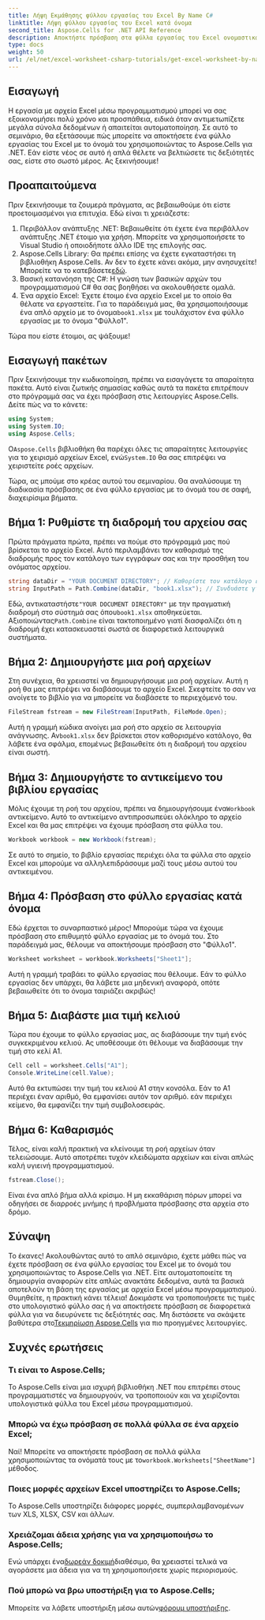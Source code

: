 ```yaml
---
title: Λήψη Εκμάθησης φύλλου εργασίας του Excel By Name C#
linktitle: Λήψη φύλλου εργασίας του Excel κατά όνομα
second_title: Aspose.Cells for .NET API Reference
description: Αποκτήστε πρόσβαση στα φύλλα εργασίας του Excel ονομαστικά σε C# με καθοδήγηση βήμα προς βήμα, χρησιμοποιώντας το Aspose.Cells για .NET για καλύτερη απόδοση κώδικα.
type: docs
weight: 50
url: /el/net/excel-worksheet-csharp-tutorials/get-excel-worksheet-by-name-csharp-tutorial/
---
```

## Εισαγωγή

Η εργασία με αρχεία Excel μέσω προγραμματισμού μπορεί να σας εξοικονομήσει πολύ χρόνο και προσπάθεια, ειδικά όταν αντιμετωπίζετε μεγάλα σύνολα δεδομένων ή απαιτείται αυτοματοποίηση. Σε αυτό το σεμινάριο, θα εξετάσουμε πώς μπορείτε να αποκτήσετε ένα φύλλο εργασίας του Excel με το όνομά του χρησιμοποιώντας το Aspose.Cells για .NET. Εάν είστε νέος σε αυτό ή απλά θέλετε να βελτιώσετε τις δεξιότητές σας, είστε στο σωστό μέρος. Ας ξεκινήσουμε!

## Προαπαιτούμενα

Πριν ξεκινήσουμε τα ζουμερά πράγματα, ας βεβαιωθούμε ότι είστε προετοιμασμένοι για επιτυχία. Εδώ είναι τι χρειάζεστε:

1. Περιβάλλον ανάπτυξης .NET: Βεβαιωθείτε ότι έχετε ένα περιβάλλον ανάπτυξης .NET έτοιμο για χρήση. Μπορείτε να χρησιμοποιήσετε το Visual Studio ή οποιοδήποτε άλλο IDE της επιλογής σας.
2.  Aspose.Cells Library: Θα πρέπει επίσης να έχετε εγκαταστήσει τη βιβλιοθήκη Aspose.Cells. Αν δεν το έχετε κάνει ακόμα, μην ανησυχείτε! Μπορείτε να το κατεβάσετε[εδώ](https://releases.aspose.com/cells/net/).
3. Βασική κατανόηση της C#: Η γνώση των βασικών αρχών του προγραμματισμού C# θα σας βοηθήσει να ακολουθήσετε ομαλά.
4.  Ένα αρχείο Excel: Έχετε έτοιμο ένα αρχείο Excel με το οποίο θα θέλατε να εργαστείτε. Για το παράδειγμά μας, θα χρησιμοποιήσουμε ένα απλό αρχείο με το όνομα`book1.xlsx` με τουλάχιστον ένα φύλλο εργασίας με το όνομα "Φύλλο1".

Τώρα που είστε έτοιμοι, ας ψάξουμε!

## Εισαγωγή πακέτων

Πριν ξεκινήσουμε την κωδικοποίηση, πρέπει να εισαγάγετε τα απαραίτητα πακέτα. Αυτό είναι ζωτικής σημασίας καθώς αυτά τα πακέτα επιτρέπουν στο πρόγραμμά σας να έχει πρόσβαση στις λειτουργίες Aspose.Cells. Δείτε πώς να το κάνετε:

```csharp
using System;
using System.IO;
using Aspose.Cells;
```

 Ο`Aspose.Cells` βιβλιοθήκη θα παρέχει όλες τις απαραίτητες λειτουργίες για το χειρισμό αρχείων Excel, ενώ`System.IO` θα σας επιτρέψει να χειριστείτε ροές αρχείων.

Τώρα, ας μπούμε στο κρέας αυτού του σεμιναρίου. Θα αναλύσουμε τη διαδικασία πρόσβασης σε ένα φύλλο εργασίας με το όνομά του σε σαφή, διαχειρίσιμα βήματα.

## Βήμα 1: Ρυθμίστε τη διαδρομή του αρχείου σας

Πρώτα πράγματα πρώτα, πρέπει να πούμε στο πρόγραμμά μας πού βρίσκεται το αρχείο Excel. Αυτό περιλαμβάνει τον καθορισμό της διαδρομής προς τον κατάλογο των εγγράφων σας και την προσθήκη του ονόματος αρχείου.

```csharp
string dataDir = "YOUR DOCUMENT DIRECTORY"; // Καθορίστε τον κατάλογο εγγράφων σας
string InputPath = Path.Combine(dataDir, "book1.xlsx"); // Συνδυάστε για να σχηματίσετε την πλήρη διαδρομή
```

 Εδώ, αντικαταστήστε`"YOUR DOCUMENT DIRECTORY"` με την πραγματική διαδρομή στο σύστημά σας όπου`book1.xlsx` αποθηκεύεται. Αξιοποιώντας`Path.Combine` είναι τακτοποιημένο γιατί διασφαλίζει ότι η διαδρομή έχει κατασκευαστεί σωστά σε διαφορετικά λειτουργικά συστήματα.

## Βήμα 2: Δημιουργήστε μια ροή αρχείων

Στη συνέχεια, θα χρειαστεί να δημιουργήσουμε μια ροή αρχείων. Αυτή η ροή θα μας επιτρέψει να διαβάσουμε το αρχείο Excel. Σκεφτείτε το σαν να ανοίγετε το βιβλίο για να μπορείτε να διαβάσετε το περιεχόμενό του.

```csharp
FileStream fstream = new FileStream(InputPath, FileMode.Open);
```

 Αυτή η γραμμή κώδικα ανοίγει μια ροή στο αρχείο σε λειτουργία ανάγνωσης. Αν`book1.xlsx` δεν βρίσκεται στον καθορισμένο κατάλογο, θα λάβετε ένα σφάλμα, επομένως βεβαιωθείτε ότι η διαδρομή του αρχείου είναι σωστή.

## Βήμα 3: Δημιουργήστε το αντικείμενο του βιβλίου εργασίας

 Μόλις έχουμε τη ροή του αρχείου, πρέπει να δημιουργήσουμε ένα`Workbook` αντικείμενο. Αυτό το αντικείμενο αντιπροσωπεύει ολόκληρο το αρχείο Excel και θα μας επιτρέψει να έχουμε πρόσβαση στα φύλλα του.

```csharp
Workbook workbook = new Workbook(fstream);
```

Σε αυτό το σημείο, το βιβλίο εργασίας περιέχει όλα τα φύλλα στο αρχείο Excel και μπορούμε να αλληλεπιδράσουμε μαζί τους μέσω αυτού του αντικειμένου.

## Βήμα 4: Πρόσβαση στο φύλλο εργασίας κατά όνομα

Εδώ έρχεται το συναρπαστικό μέρος! Μπορούμε τώρα να έχουμε πρόσβαση στο επιθυμητό φύλλο εργασίας με το όνομά του. Στο παράδειγμά μας, θέλουμε να αποκτήσουμε πρόσβαση στο "Φύλλο1".

```csharp
Worksheet worksheet = workbook.Worksheets["Sheet1"];
```

Αυτή η γραμμή τραβάει το φύλλο εργασίας που θέλουμε. Εάν το φύλλο εργασίας δεν υπάρχει, θα λάβετε μια μηδενική αναφορά, οπότε βεβαιωθείτε ότι το όνομα ταιριάζει ακριβώς!

## Βήμα 5: Διαβάστε μια τιμή κελιού

Τώρα που έχουμε το φύλλο εργασίας μας, ας διαβάσουμε την τιμή ενός συγκεκριμένου κελιού. Ας υποθέσουμε ότι θέλουμε να διαβάσουμε την τιμή στο κελί A1.

```csharp
Cell cell = worksheet.Cells["A1"];
Console.WriteLine(cell.Value);
```

Αυτό θα εκτυπώσει την τιμή του κελιού A1 στην κονσόλα. Εάν το A1 περιέχει έναν αριθμό, θα εμφανίσει αυτόν τον αριθμό. εάν περιέχει κείμενο, θα εμφανίζει την τιμή συμβολοσειράς.

## Βήμα 6: Καθαρισμός

Τέλος, είναι καλή πρακτική να κλείνουμε τη ροή αρχείων όταν τελειώσουμε. Αυτό αποτρέπει τυχόν κλειδώματα αρχείων και είναι απλώς καλή υγιεινή προγραμματισμού.

```csharp
fstream.Close();
```

Είναι ένα απλό βήμα αλλά κρίσιμο. Η μη εκκαθάριση πόρων μπορεί να οδηγήσει σε διαρροές μνήμης ή προβλήματα πρόσβασης στα αρχεία στο δρόμο.

## Σύναψη

Το έκανες! Ακολουθώντας αυτό το απλό σεμινάριο, έχετε μάθει πώς να έχετε πρόσβαση σε ένα φύλλο εργασίας του Excel με το όνομά του χρησιμοποιώντας το Aspose.Cells για .NET. Είτε αυτοματοποιείτε τη δημιουργία αναφορών είτε απλώς ανακτάτε δεδομένα, αυτά τα βασικά αποτελούν τη βάση της εργασίας με αρχεία Excel μέσω προγραμματισμού.
 Θυμηθείτε, η πρακτική κάνει τέλεια! Δοκιμάστε να τροποποιήσετε τις τιμές στο υπολογιστικό φύλλο σας ή να αποκτήσετε πρόσβαση σε διαφορετικά φύλλα για να διευρύνετε τις δεξιότητές σας. Μη διστάσετε να σκάψετε βαθύτερα στο[Τεκμηρίωση Aspose.Cells](https://reference.aspose.com/cells/net/) για πιο προηγμένες λειτουργίες.

## Συχνές ερωτήσεις

### Τι είναι το Aspose.Cells;
Το Aspose.Cells είναι μια ισχυρή βιβλιοθήκη .NET που επιτρέπει στους προγραμματιστές να δημιουργούν, να τροποποιούν και να χειρίζονται υπολογιστικά φύλλα του Excel μέσω προγραμματισμού.

### Μπορώ να έχω πρόσβαση σε πολλά φύλλα σε ένα αρχείο Excel;
 Ναί! Μπορείτε να αποκτήσετε πρόσβαση σε πολλά φύλλα χρησιμοποιώντας τα ονόματά τους με το`workbook.Worksheets["SheetName"]` μέθοδος.

### Ποιες μορφές αρχείων Excel υποστηρίζει το Aspose.Cells;
Το Aspose.Cells υποστηρίζει διάφορες μορφές, συμπεριλαμβανομένων των XLS, XLSX, CSV και άλλων.

### Χρειάζομαι άδεια χρήσης για να χρησιμοποιήσω το Aspose.Cells;
 Ενώ υπάρχει ένα[δωρεάν δοκιμή](https://releases.aspose.com/)διαθέσιμο, θα χρειαστεί τελικά να αγοράσετε μια άδεια για να τη χρησιμοποιήσετε χωρίς περιορισμούς.

### Πού μπορώ να βρω υποστήριξη για το Aspose.Cells;
 Μπορείτε να λάβετε υποστήριξη μέσω αυτών[φόρουμ υποστήριξης](https://forum.aspose.com/c/cells/9).